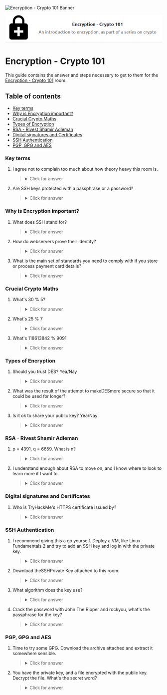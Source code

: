 ![Encryption - Crypto 101 Banner](https://assets.tryhackme.com/room-banners/crypto.png)

<p align="center">
   <img src="https://github.com/Kevinovitz/TryHackMe_Writeups/blob/main/encryptioncrypto101/Encryption_Crypto_101_Cover.png" alt="Encryption - Crypto 101 Logo">
</p>

# Encryption - Crypto 101

This guide contains the answer and steps necessary to get to them for the [Encryption - Crypto 101](https://tryhackme.com/room/encryptioncrypto101) room.

## Table of contents

- [Key terms](#key-terms)
- [Why is Encryption important?](#why-is-encryption-important?)
- [Crucial Crypto Maths](#crucial-crypto-maths)
- [Types of Encryption](#types-of-encryption)
- [RSA - Rivest Shamir Adleman](#rsa---rivest-shamir-adleman)
- [Digital signatures and Certificates](#digital-signatures-and-certificates)
- [SSH Authentication](#ssh-authentication)
- [PGP, GPG and AES](#pgp-gpg-and-aes)

### Key terms

1. I agree not to complain too much about how theory heavy this room is.



   ><details><summary>Click for answer</summary></details>

2. Are SSH keys protected with a passphrase or a password?



   ><details><summary>Click for answer</summary></details>

### Why is Encryption important?

1. What does SSH stand for?



   ><details><summary>Click for answer</summary></details>

2. How do webservers prove their identity?



   ><details><summary>Click for answer</summary></details>

3. What is the main set of standards you need to comply with if you store or process payment card details?



   ><details><summary>Click for answer</summary></details>

### Crucial Crypto Maths

1. What's 30 % 5?



   ><details><summary>Click for answer</summary></details>

2. What's 25 % 7



   ><details><summary>Click for answer</summary></details>

3. What's 118613842 % 9091



   ><details><summary>Click for answer</summary></details>

### Types of Encryption

1. Should you trust DES? Yea/Nay



   ><details><summary>Click for answer</summary></details>

2. What was the result of the attempt to makeDESmore secure so that it could be used for longer?



   ><details><summary>Click for answer</summary></details>

3. Is it ok to share your public key? Yea/Nay



   ><details><summary>Click for answer</summary></details>

### RSA - Rivest Shamir Adleman

1. p = 4391, q = 6659. What is n?



   ><details><summary>Click for answer</summary></details>

2. I understand enough about RSA to move on, and I know where to look to learn more if I want to.



   ><details><summary>Click for answer</summary></details>

### Digital signatures and Certificates

1. Who is TryHackMe's HTTPS certificate issued by?



   ><details><summary>Click for answer</summary></details>

### SSH Authentication

1. I recommend giving this a go yourself. Deploy a VM, like Linux Fundamentals 2 and try to add an SSH key and log in with the private key.



   ><details><summary>Click for answer</summary></details>

2. Download theSSHPrivate Key attached to this room.



   ><details><summary>Click for answer</summary></details>

3. What algorithm does the key use?



   ><details><summary>Click for answer</summary></details>

4. Crack the password with John The Ripper and rockyou, what's the passphrase for the key?



   ><details><summary>Click for answer</summary></details>

### PGP, GPG and AES

1. Time to try some GPG. Download the archive attached and extract it somewhere sensible.



   ><details><summary>Click for answer</summary></details>

2. You have the private key, and a file encrypted with the public key. Decrypt the file. What's the secret word?



   ><details><summary>Click for answer</summary></details>

